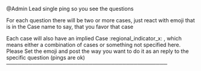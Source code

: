 @Admin Lead single ping so you see the questions


For each question there will be two or more cases, just react with emoji that is in the Case name to say, that you favor that case

Each case will also have an implied Case :regional_indicator_x: , which means either a combination of cases or something not specified here. Please Set the emoji and post the way you want to do it as an reply to the specific question (pings are ok)
───────────────────────────────────────────